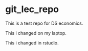 # git_lec_repo
This is a test repo for DS economics.

This i changed on my laptop.

This i changed in rstudio. 
